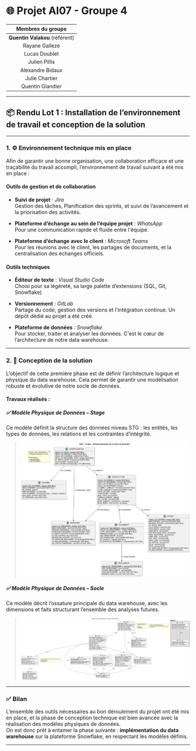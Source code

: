 # 🌐 Projet AI07 - Groupe 4

| Membres du groupe          |
|:--------------------------:|
| **Quentin Valakou** (référent) |
| Rayane Galleze             |
| Lucas Doublet              |
| Julien Pillis              |
| Alexandre Bidaux           |
| Julie Chartier             |
| Quentin Glandier           |

---

## 📦 Rendu Lot 1 : Installation de l’environnement de travail et conception de la solution

---

### 1. ⚙️ Environnement technique mis en place

Afin de garantir une bonne organisation, une collaboration efficace et une traçabilité du travail accompli, l’environnement de travail suivant a été mis en place :

#### **Outils de gestion et de collaboration**

- **Suivi de projet** : *Jira*  
Gestion des tâches, Planification des sprints, et suivi de l’avancement et la priorisation des activités.
  
- **Plateforme d’échange au sein de l’équipe projet** : *WhatsApp*  
  Pour une communication rapide et fluide entre l'équipe.

- **Plateforme d’échange avec le client** : *Microsoft Teams*  
  Pour les réunions avec le client, les partages de documents, et la centralisation des échanges officiels.

#### **Outils techniques**

- **Éditeur de texte** : *Visual Studio Code*  
  Choisi pour sa légèreté, sa large palette d’extensions (SQL, Git, Snowflake)


- **Versionnement** : *GitLab*  
  Partage du code, gestion des versions et l’intégration continue. Un dépôt dédié au projet a été créé.

- **Plateforme de données** : *Snowflake*  
  Pour stocker, traiter et analyser les données. C'est le cœur de l’architecture de notre data warehouse.

---

### 2. 🧠 Conception de la solution


L’objectif de cette première phase est de définir l’architecture logique et physique du data warehouse. Cela permet de garantir une modélisation robuste et évolutive de notre socle de données.

#### Travaux réalisés :

##### ✅ Modèle Physique de Données – **Stage**

Ce modèle définit la structure des données niveau STG : les entités, les types de données, les relations et les contraintes d’intégrité.

> ![MPD - Stage](MPD_STAGE_AI07.png)



##### ✅ Modèle Physique de Données – **Socle**

Ce modèle décrit l’ossature principale du data warehouse, avec les dimensions et faits structurant l’ensemble des analyses futures.

> ![MPD - Socle](MPD_SOCLE_AI07.png)



---

### ✅ Bilan

L’ensemble des outils nécessaires au bon déroulement du projet ont été mis en place, et la phase de conception technique est bien avancée avec la réalisation des modèles physiques de données.  
On est donc prêt à entamer la phase suivante : **implémentation du data warehouse** sur la plateforme Snowflake, en respectant les modèles définis.

---
